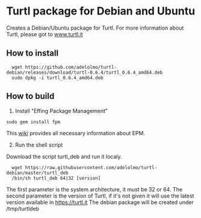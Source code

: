 # Turtl package for Debian and Ubuntu

Creates a Debian/Ubuntu package for Turtl. 
For more information about Turtl, please got to www.turtl.it

## How to install

```
  wget https://github.com/adelolmo/turtl-debian/releases/download/turtl-0.6.4/turtl_0.6.4_amd64.deb
  sudo dpkg -i turtl_0.6.4_amd64.deb
```

## How to build

1. Install "Effing Package Management"
  ```
  sudo gem install fpm
  ```
  This [wiki](https://github.com/jordansissel/fpm/wiki) provides all necessary information about EPM.

2. Run the shell script

  Download the script turtl_deb and run it localy.
  ```
    wget https://raw.githubusercontent.com/adelolmo/turtl-debian/master/turtl_deb
    /bin/sh turtl_deb 64|32 [version]
  ```
  The first parameter is the system architecture, it must be 32 or 64. The second parameter is the version of Turtl, if it's not given it will use the latest version available in https://turtl.it
  The debian package will be created under /tmp/turtldeb
